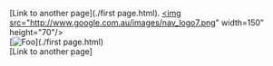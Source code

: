  [Link to another page](./first page.html).
 <a href="/first page.html">
 <img src="http://www.google.com.au/images/nav_logo7.png" width=150" height="70"/>                              
</a>
[![Foo](http://www.google.com.au/images/nav_logo7.png)](./first page.html)                                                 
[Link to another page]
